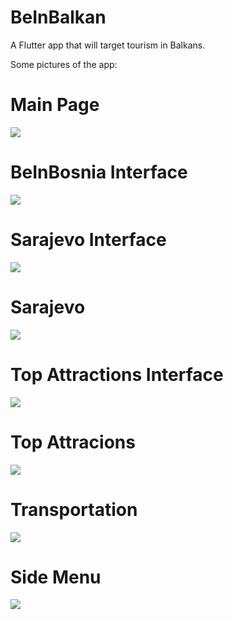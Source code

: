 # BeInBalkan

A Flutter app that will target tourism in Balkans.

Some pictures of the app:

# **Main Page**

![](assets/readMePics/Screenshot_20200223-153030.jpg)

# **BeInBosnia Interface**

![](assets/readMePics/Screenshot_20200223-153037.jpg)

# **Sarajevo Interface**

![](assets/readMePics/Screenshot_20200223-153046.jpg)

# **Sarajevo**

![](assets/readMePics/Screenshot_20200223-153052.jpg)

# **Top Attractions Interface**

![](assets/readMePics/Screenshot_20200223-153106.jpg)

# **Top Attracions**

![](assets/readMePics/Screenshot_20200223-153114.jpg)

# **Transportation**

![](assets/readMePics/Screenshot_20200223-153129.jpg)

# **Side Menu**

![](assets/readMePics/Screenshot_20200223-153151.jpg)
